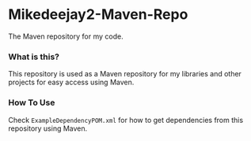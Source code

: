 # Mikedeejay2-Maven-Repo
The Maven repository for my code.

### What is this?
This repository is used as a Maven repository for my libraries and other projects for easy access using Maven.

### How To Use
Check `ExampleDependencyPOM.xml` for how to get dependencies from this repository using Maven.
